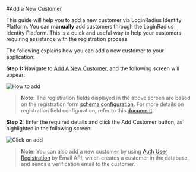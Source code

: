 #Add a New Customer

This guide will help you to add a new customer via LoginRadius Identity Platform.
You can **manually** add customers through the LoginRadius Identity Platform. This is a quick and useful way to help your customers requiring assistance with the registration process.

The following explains how you can add a new customer to your application:

**Step 1:** Navigate to [Add A New Customer](https://adminconsole.loginradius.com/profile-management/customer-management/add-new-customers), and the following screen will appear:

![How to add](https://apidocs.lrcontent.com/images/ac-1_11099057066661b4783c2589.95011752.png  "How to add")

>**Note:** The registration fields displayed in the above screen are based on the registration form [schema configuration](https://adminconsole.loginradius.com/platform-configuration/authentication-configuration/standard-login/data-schema). For more details on registration field configuration, refer to this [document](/authentication/quick-start/standard-login/).

**Step 2:** Enter the required details and click the Add Customer button, as highlighted in the following screen:

![Click on add](https://apidocs.lrcontent.com/images/ac-2_7060967536661b4aa4b3448.51577254.png "fill the details")


>**Note:** You can also add a new customer by using [Auth User Registration](/api/v2/customer-identity-api/authentication/auth-user-registration-by-email/) by Email API, which creates a customer in the database and sends a verification email to the customer.

